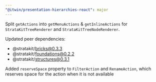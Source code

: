 ```yaml
---
"@itwin/presentation-hierarchies-react": major
---
```


Split `getActions` into  `getMenuActions` & `getInlineActions` for `StrataKitTreeRenderer` and `StrataKitTreeNodeRenderer`.

Updated peer dependencies:

- @stratakit/bricks@0.3.3
- @stratakit/foundations@0.2.2
- @stratakit/structures@0.3.1

Added `reserveSpace` property to `FilterAction` and `RenameAction`, which reserves space for the action when it is not available
